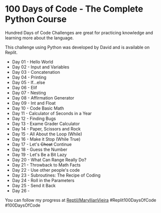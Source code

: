 # 100 Days of Code - The Complete Python Course

Hundred Days of Code Challenges are great for practicing knowledge and learning more about the language.

This challenge using Python was developed by David and is available on Replit.

- Day 01 - Hello World
- Day 02 - Input and Variables
- Day 03 - Concatenation
- Day 04 - Printing
- Day 05 - If...else
- Day 06 - Elif
- Day 07 - Nesting
- Day 08 - Affirmation Generator
- Day 09 - Int and Float
- Day 10 - Code Basic Math
- Day 11 - Calculator of Seconds in a Year
- Day 12 - Finding Bugs
- Day 13 - Exame Grader Calculator
- Day 14 - Paper, Scissors and Rock
- Day 15 - All About the Loop (While)
- Day 16 - Make it Stop (While True)
- Day 17 - Let's ~~Cheat~~ Continue
- Day 18 - Guess the Number
- Day 19 - Let's Be a Bit Lazy
- Day 20 - What Can Range Really Do?
- Day 21 - Throwback to Math Facts
- Day 22 - Use other people's code
- Day 23 - Subroutines: The Recipe of Coding
- Day 24 - Roll in the Parameters
- Day 25 - Send it Back
- Day 26 - 
  
You can follow my progress at [Reptil/MaryllianVieira](replit.com/@maryllianbackup)
#Replit100DaysOfCode #100DaysOfCode
